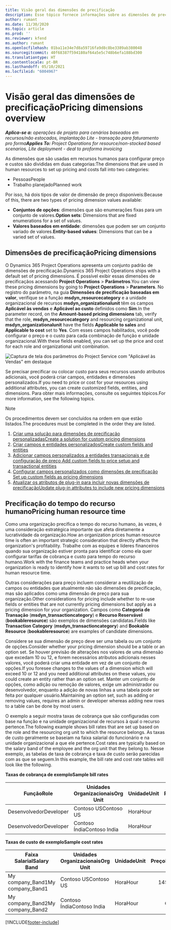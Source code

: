 ```yaml
---
title: Visão geral das dimensões de precificação
description: Esse tópico fornece informações sobre as dimensões de precificação no Dynamics 365 Project Operations.
author: rumant
ms.date: 11/30/2020
ms.topic: article
ms.prod: ''
ms.reviewer: kfend
ms.author: rumant
ms.openlocfilehash: 01ba11e34e7d8a59716fa9d8c8be3389ab380048
ms.sourcegitcommit: 40f68387f594180af64a5e5c748b6efa188bd300
ms.translationtype: HT
ms.contentlocale: pt-BR
ms.lasthandoff: 05/10/2021
ms.locfileid: "6004967"
---
```

# <a name="pricing-dimensions-overview"></a><span data-ttu-id="964c8-103">Visão geral das dimensões de precificação</span><span class="sxs-lookup"><span data-stu-id="964c8-103">Pricing dimensions overview</span></span>

<span data-ttu-id="964c8-104">_**Aplica-se a:** operações de projeto para cenários baseados em recursos/não estocados, implantação Lite - transação para faturamento pro forma_</span><span class="sxs-lookup"><span data-stu-id="964c8-104">_**Applies To:** Project Operations for resource/non-stocked based scenarios, Lite deployment - deal to proforma invoicing_</span></span>

<span data-ttu-id="964c8-105">As dimensões que são usadas em recursos humanos para configurar preço e custos são divididas em duas categorias:</span><span class="sxs-lookup"><span data-stu-id="964c8-105">The dimensions that are used in human resources to set up pricing and costs fall into two categories:</span></span>

- <span data-ttu-id="964c8-106">Pessoas</span><span class="sxs-lookup"><span data-stu-id="964c8-106">People</span></span>
- <span data-ttu-id="964c8-107">Trabalho planejado</span><span class="sxs-lookup"><span data-stu-id="964c8-107">Planned work</span></span>

<span data-ttu-id="964c8-108">Por isso, há dois tipos de valor de dimensão de preço disponíveis:</span><span class="sxs-lookup"><span data-stu-id="964c8-108">Because of this, there are two types of pricing dimension values available:</span></span>

- <span data-ttu-id="964c8-109">**Conjuntos de opções**: dimensões que são enumerações fixas para um conjunto de valores.</span><span class="sxs-lookup"><span data-stu-id="964c8-109">**Option sets**: Dimensions that are fixed enumerations for a set of values.</span></span>
- <span data-ttu-id="964c8-110">**Valores baseados em entidade**: dimensões que podem ser um conjunto variado de valores.</span><span class="sxs-lookup"><span data-stu-id="964c8-110">**Entity-based values**: Dimensions that can be a varied set of values.</span></span>

## <a name="pricing-dimensions"></a><span data-ttu-id="964c8-111">Dimensões de precificação</span><span class="sxs-lookup"><span data-stu-id="964c8-111">Pricing dimensions</span></span>

<span data-ttu-id="964c8-112">O Dynamics 365 Project Operations apresenta um conjunto padrão de dimensões de precificação.</span><span class="sxs-lookup"><span data-stu-id="964c8-112">Dynamics 365 Project Operations ships with a default set of pricing dimensions.</span></span> <span data-ttu-id="964c8-113">É possível exibir essas dimensões de precificaçãos acessando **Project Operations** > **Parâmetros**.</span><span class="sxs-lookup"><span data-stu-id="964c8-113">You can view these pricing dimensions by going to **Project Operations** > **Parameters**.</span></span> <span data-ttu-id="964c8-114">No registro do parâmetro, na guia **Dimensões de precificação baseadas em valor**, verifique se a função **msdyn_resourcecategory** e a unidade organizacional de recursos **msdyn_organizationalunit** têm os campos **Aplicável às vendas** e **Aplicável ao custo** definidos como **Sim**.</span><span class="sxs-lookup"><span data-stu-id="964c8-114">In the parameter record, on the **Amount-based pricing dimensions** tab, verify that the role, **msdyn_resourcecategory** and resourcing organizational unit, **msdyn_organizationalunit** have the fields **Applicable to sales** and **Applicable to cost** set to **Yes**.</span></span> <span data-ttu-id="964c8-115">Com esses campos habilitados, você pode configurar o preço e o custo para cada combinação de função e unidade organizacional.</span><span class="sxs-lookup"><span data-stu-id="964c8-115">With these fields enabled, you can set up the price and cost for each role and organizational unit combination.</span></span>

![Captura de tela dos parâmetros do Project Service com "Aplicável às Vendas" em destaque](media/PS-OOB-parameters.png)

<span data-ttu-id="964c8-117">Se precisar precificar ou colocar custo para seus recursos usando atributos adicionais, você poderá criar campos, entidades e dimensões personalizados.</span><span class="sxs-lookup"><span data-stu-id="964c8-117">If you need to price or cost for your resources using additional attributes, you can create customized fields, entities, and dimensions.</span></span> <span data-ttu-id="964c8-118">Para obter mais informações, consulte os seguintes tópicos.</span><span class="sxs-lookup"><span data-stu-id="964c8-118">For more information, see the following topics.</span></span> 
  
  > [!NOTE]
  > <span data-ttu-id="964c8-119">Os procedimentos devem ser concluídos na ordem em que estão listados.</span><span class="sxs-lookup"><span data-stu-id="964c8-119">The procedures must be completed in the order they are listed.</span></span>

1. [<span data-ttu-id="964c8-120">Criar uma solução para dimensões de precificação personalizadas</span><span class="sxs-lookup"><span data-stu-id="964c8-120">Create a solution for custom pricing dimensions</span></span>](../sales/create-solution-custompd.md)
2. [<span data-ttu-id="964c8-121">Criar campos e entidades personalizados</span><span class="sxs-lookup"><span data-stu-id="964c8-121">Create custom fields and entities</span></span>](create-custom-fields-entities-pricing-dimensions.md)
3. [<span data-ttu-id="964c8-122">Adicionar campos personalizados a entidades transacionais e de configuração de preço </span><span class="sxs-lookup"><span data-stu-id="964c8-122">Add custom fields to price setup and transactional entities</span></span>](add-custom-fields-price-setup-transactional-entities.md)
4. [<span data-ttu-id="964c8-123">Configurar campos personalizados como dimensões de precificação </span><span class="sxs-lookup"><span data-stu-id="964c8-123">Set up custom fields as pricing dimensions</span></span>](set-up-custom-fields-pricing-dimensions.md)
5. [<span data-ttu-id="964c8-124">Atualizar os atributos de plug-in para incluir novas dimensões de precificação</span><span class="sxs-lookup"><span data-stu-id="964c8-124">Update plug-in attributes to include new pricing dimensions</span></span>](update-plugin-attributes-pd.md)


## <a name="pricing-human-resource-time"></a><span data-ttu-id="964c8-125">Precificação do tempo do recurso humano</span><span class="sxs-lookup"><span data-stu-id="964c8-125">Pricing human resource time</span></span>
<span data-ttu-id="964c8-126">Como uma organização precifica o tempo do recurso humano, às vezes, é uma consideração estratégica importante que afeta diretamente a lucratividade da organização.</span><span class="sxs-lookup"><span data-stu-id="964c8-126">How an organization prices human resource time is often an important strategic consideration that directly affects the organization's profitability.</span></span> <span data-ttu-id="964c8-127">Trabalhe com as equipes e líderes financeiros quando sua organização estiver pronta para identificar como ela quer configurar tarifas de cobrança e custo para tempo do recurso humano.</span><span class="sxs-lookup"><span data-stu-id="964c8-127">Work with the finance teams and practice heads when your organization is ready to identify how it wants to set up bill and cost rates for human resource time.</span></span>

<span data-ttu-id="964c8-128">Outras considerações para preço incluem considerar a reutilização de campos ou entidades que atualmente não são dimensões de precificação, mas são aplicados como uma dimensão de preço para sua organização.</span><span class="sxs-lookup"><span data-stu-id="964c8-128">Other considerations for pricing include whether to re-use fields or entities that are not currently pricing dimensions but apply as a pricing dimension for your organization.</span></span> <span data-ttu-id="964c8-129">Campos como **Categoria de Transação** (**msdyn_transactioncategory**) e **Recurso Reservável** (**bookableresource**) são exemplos de dimensões candidatas.</span><span class="sxs-lookup"><span data-stu-id="964c8-129">Fields like **Transaction Category** (**msdyn_transactioncategory**) and **Bookable Resource** (**bookableresource**) are examples of candidate dimensions.</span></span> 

<span data-ttu-id="964c8-130">Considere se sua dimensão de preço deve ser uma tabela ou um conjunto de opções.</span><span class="sxs-lookup"><span data-stu-id="964c8-130">Consider whether your pricing dimension should be a table or an option set.</span></span> <span data-ttu-id="964c8-131">Se houver previsão de alterações nos valores de uma dimensão que excedam 10 ou 12, e forem necessários atributos adicionais nesses valores, você poderá criar uma entidade em vez de um conjunto de opções.</span><span class="sxs-lookup"><span data-stu-id="964c8-131">If you foresee changes to the values of a dimension which will exceed 10 or 12 and you need additional attributes on these values, you could create an entity rather than an option set.</span></span> <span data-ttu-id="964c8-132">Manter um conjunto de opções, como adição ou remoção de valores, exige um administrador ou desenvolvedor, enquanto a adição de novas linhas a uma tabela pode ser feita por qualquer usuário.</span><span class="sxs-lookup"><span data-stu-id="964c8-132">Maintaining an option set, such as adding or removing values, requires an admin or developer whereas adding new rows to a table can be done by most users.</span></span>

<span data-ttu-id="964c8-133">O exemplo a seguir mostra taxas de cobrança que são configuradas com base na função e na unidade organizacional de recursos à qual o recurso pertence.</span><span class="sxs-lookup"><span data-stu-id="964c8-133">The following example shows bill rates that are set up based on the role and the resourcing org unit to which the resource belongs.</span></span> <span data-ttu-id="964c8-134">As taxas de custo geralmente se baseiam na faixa salarial do funcionário e na unidade organizacional a que ele pertence.</span><span class="sxs-lookup"><span data-stu-id="964c8-134">Cost rates are typically based on the salary band of the employee and the org unit that they belong to.</span></span> <span data-ttu-id="964c8-135">Nesse exemplo, as tabelas de taxa de cobrança e taxa de custo serão parecidas com as que se seguem.</span><span class="sxs-lookup"><span data-stu-id="964c8-135">In this example, the bill rate and cost rate tables will look like the following.</span></span>

<span data-ttu-id="964c8-136">**Taxas de cobrança de exemplo**</span><span class="sxs-lookup"><span data-stu-id="964c8-136">**Sample bill rates**</span></span>

| <span data-ttu-id="964c8-137">Função</span><span class="sxs-lookup"><span data-stu-id="964c8-137">Role</span></span>        | <span data-ttu-id="964c8-138">Unidades Organizacionais</span><span class="sxs-lookup"><span data-stu-id="964c8-138">Org Unit</span></span>    |<span data-ttu-id="964c8-139">Unidade</span><span class="sxs-lookup"><span data-stu-id="964c8-139">Unit</span></span>      |<span data-ttu-id="964c8-140">Preço</span><span class="sxs-lookup"><span data-stu-id="964c8-140">Price</span></span>      |<span data-ttu-id="964c8-141">Moeda</span><span class="sxs-lookup"><span data-stu-id="964c8-141">Currency</span></span>  |
| ------------|-------------|----------|----------:|----------|
| <span data-ttu-id="964c8-142">Desenvolvedor</span><span class="sxs-lookup"><span data-stu-id="964c8-142">Developer</span></span>   | <span data-ttu-id="964c8-143">Contoso US</span><span class="sxs-lookup"><span data-stu-id="964c8-143">Contoso US</span></span>  |<span data-ttu-id="964c8-144">Hora</span><span class="sxs-lookup"><span data-stu-id="964c8-144">Hour</span></span> | <span data-ttu-id="964c8-145">200</span><span class="sxs-lookup"><span data-stu-id="964c8-145">200</span></span>|<span data-ttu-id="964c8-146">USD</span><span class="sxs-lookup"><span data-stu-id="964c8-146">USD</span></span>     |
| <span data-ttu-id="964c8-147">Desenvolvedor</span><span class="sxs-lookup"><span data-stu-id="964c8-147">Developer</span></span>   | <span data-ttu-id="964c8-148">Contoso Índia</span><span class="sxs-lookup"><span data-stu-id="964c8-148">Contoso India</span></span> |<span data-ttu-id="964c8-149">Hora</span><span class="sxs-lookup"><span data-stu-id="964c8-149">Hour</span></span>|   <span data-ttu-id="964c8-150">112</span><span class="sxs-lookup"><span data-stu-id="964c8-150">112</span></span>|<span data-ttu-id="964c8-151">USD</span><span class="sxs-lookup"><span data-stu-id="964c8-151">USD</span></span>     |


<span data-ttu-id="964c8-152">**Taxas de custo de exemplo**</span><span class="sxs-lookup"><span data-stu-id="964c8-152">**Sample cost rates**</span></span>

| <span data-ttu-id="964c8-153">Faixa Salarial</span><span class="sxs-lookup"><span data-stu-id="964c8-153">Salary Band</span></span>     | <span data-ttu-id="964c8-154">Unidades Organizacionais</span><span class="sxs-lookup"><span data-stu-id="964c8-154">Org Unit</span></span>    |<span data-ttu-id="964c8-155">Unidade</span><span class="sxs-lookup"><span data-stu-id="964c8-155">Unit</span></span>      |<span data-ttu-id="964c8-156">Preço</span><span class="sxs-lookup"><span data-stu-id="964c8-156">Price</span></span>      |<span data-ttu-id="964c8-157">Moeda</span><span class="sxs-lookup"><span data-stu-id="964c8-157">Currency</span></span>  |
| ----------------|-------------|----------|----------:|----------|
| <span data-ttu-id="964c8-158">My company_Band1</span><span class="sxs-lookup"><span data-stu-id="964c8-158">My company_Band1</span></span> | <span data-ttu-id="964c8-159">Contoso US</span><span class="sxs-lookup"><span data-stu-id="964c8-159">Contoso US</span></span>  |<span data-ttu-id="964c8-160">Hora</span><span class="sxs-lookup"><span data-stu-id="964c8-160">Hour</span></span> | <span data-ttu-id="964c8-161">145</span><span class="sxs-lookup"><span data-stu-id="964c8-161">145</span></span>|<span data-ttu-id="964c8-162">USD</span><span class="sxs-lookup"><span data-stu-id="964c8-162">USD</span></span>     |
| <span data-ttu-id="964c8-163">My company_Band2</span><span class="sxs-lookup"><span data-stu-id="964c8-163">My company_Band2</span></span> | <span data-ttu-id="964c8-164">Contoso Índia</span><span class="sxs-lookup"><span data-stu-id="964c8-164">Contoso India</span></span> |<span data-ttu-id="964c8-165">Hora</span><span class="sxs-lookup"><span data-stu-id="964c8-165">Hour</span></span>|   <span data-ttu-id="964c8-166">67</span><span class="sxs-lookup"><span data-stu-id="964c8-166">67</span></span>|<span data-ttu-id="964c8-167">USD</span><span class="sxs-lookup"><span data-stu-id="964c8-167">USD</span></span>     |


[!INCLUDE[footer-include](../includes/footer-banner.md)]
